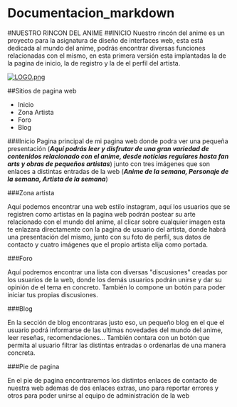 # Documentacion_markdown
#NUESTRO RINCON DEL ANIME
##INICIO
Nuestro rincón del anime es un proyecto para la asignatura de diseño de interfaces web, esta está dedicada al mundo del anime, podrás encontrar diversas funciones relacionadas con el mismo, en esta primera versión esta implantadas la de la pagina de inicio, la de registro y la de el perfil del artista.

[![LOGO.png](https://i.postimg.cc/rpdBJK20/LOGO.png)](https://postimg.cc/t1jvRRTp)

##Sitios de pagina web
- Inicio
- Zona Artista
- Foro
- Blog

###Inicio
Pagina principal de mi pagina web donde podra ver una pequeña presentación (***Aquí podrás leer y disfrutar de una gran variedad de contenidos relacionado con el anime, desde noticias regulares hasta fan arts y obras de pequeños artistas***) junto con tres imágenes que son enlaces a distintas entradas de la web (***Anime de la semana, Personaje de la semana, Artista de la semana***)


###Zona artista

Aquí podemos encontrar una web estilo instagram, aquí los usuarios que se registren como artistas en la pagina web podrán postear su arte relacionado con el mundo del anime, al clicar sobre cualquier imagen esta te enlazara directamente con la pagina de usuario del artista, donde habrá una presentación del mismo, junto con su foto de perfil, sus datos de contacto y cuatro imágenes que el propio artista elija como portada.

###Foro

Aquí podremos encontrar una lista con diversas "discusiones" creadas por los usuarios de la web, donde los demás usuarios podrán unirse y dar su opinión de el tema en concreto. También lo compone un botón para poder iniciar tus propias discusiones.

###Blog

En la sección de blog encontraras justo eso, un pequeño blog en el que el usuario podrá informarse de las ultimas novedades del mundo del anime,  leer reseñas, recomendaciones... También contara con un botón que permita al usuario filtrar las distintas entradas o ordenarlas de una manera concreta.

###Pie de pagina

En el pie de pagina encontraremos los distintos enlaces de contacto de nuestra web ademas de dos enlaces extras, uno para reportar errores y otros para poder unirse al equipo de administración de la web
